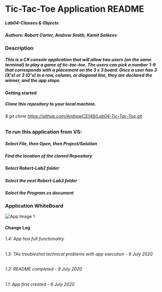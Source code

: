 # Tic-Tac-Toe Application README
##### Lab04-Classes & Objects
##### Authors: Robert Carter, Andrew Smith, Kamit Satkeev


### Description

##### This is a C# console application that will allow two users (on the same terminal) to play a game of tic-tac-toe. The users can pick a number 1-9 that corresponds with a placement on the 3 x 3 board. Once a user has 3 (X's) or 3 (O's) in a row, column, or diagonal line, they are declared the winner, and the app stops. 

#### Getting started

##### Clone this repository to your local machine.
###### $ git clone https://github.com/AndrewCS149/Lab04-Tic-Tac-Toe.git

### To run this application from VS:

##### Select File, then Open, then Project/Solution
##### Find the location of the cloned Repository
##### Select Robert-Lab2 folder
##### Select the next Robert-Lab3 folder
##### Select the Program.cs document

### Application WhiteBoard
![App Image 1](./assets/Lab04-TicTacToe.png)


#### Change Log
###### 1.4: App has full functionality
###### 1.3: TAs troubleshot technical problems with app execution - 9 July 2020
###### 1.2: README completed - 9 July 2020
###### 1.1: App first created - 9 July 2020
